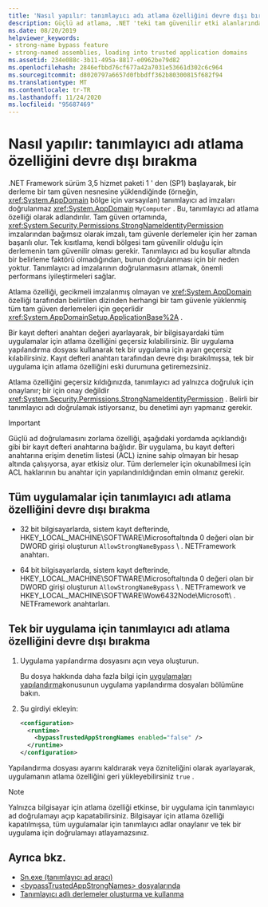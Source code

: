 ```yaml
---
title: 'Nasıl yapılır: tanımlayıcı adı atlama özelliğini devre dışı bırakma'
description: Güçlü ad atlama, .NET 'teki tam güvenilir etki alanlarında imza doğrulamasını atlar. Tek bir uygulama veya tüm uygulamalar için bu özelliği geçersiz kılabilirsiniz.
ms.date: 08/20/2019
helpviewer_keywords:
- strong-name bypass feature
- strong-named assemblies, loading into trusted application domains
ms.assetid: 234e088c-3b11-495a-8817-e0962be79d82
ms.openlocfilehash: 2846efbbd76cf677a42a7031e53661d302c6c964
ms.sourcegitcommit: d8020797a6657d0fbbdff362b80300815f682f94
ms.translationtype: MT
ms.contentlocale: tr-TR
ms.lasthandoff: 11/24/2020
ms.locfileid: "95687469"
---
```

# <a name="how-to-disable-the-strong-name-bypass-feature"></a>Nasıl yapılır: tanımlayıcı adı atlama özelliğini devre dışı bırakma

.NET Framework sürüm 3,5 hizmet paketi 1 ' den (SP1) başlayarak, bir derleme bir tam güven nesnesine yüklendiğinde (örneğin, <xref:System.AppDomain> bölge için varsayılan) tanımlayıcı ad imzaları doğrulanmaz <xref:System.AppDomain> `MyComputer` . Bu, tanımlayıcı ad atlama özelliği olarak adlandırılır. Tam güven ortamında, <xref:System.Security.Permissions.StrongNameIdentityPermission> imzalarından bağımsız olarak imzalı, tam güvenle derlemeler için her zaman başarılı olur. Tek kısıtlama, kendi bölgesi tam güvenilir olduğu için derlemenin tam güvenilir olması gerekir. Tanımlayıcı ad bu koşullar altında bir belirleme faktörü olmadığından, bunun doğrulanması için bir neden yoktur. Tanımlayıcı ad imzalarının doğrulanmasını atlamak, önemli performans iyileştirmeleri sağlar.  
  
 Atlama özelliği, gecikmeli imzalanmış olmayan ve <xref:System.AppDomain> özelliği tarafından belirtilen dizinden herhangi bir tam güvenle yüklenmiş tüm tam güven derlemeleri için geçerlidir <xref:System.AppDomainSetup.ApplicationBase%2A> .  
  
 Bir kayıt defteri anahtarı değeri ayarlayarak, bir bilgisayardaki tüm uygulamalar için atlama özelliğini geçersiz kılabilirsiniz. Bir uygulama yapılandırma dosyası kullanarak tek bir uygulama için ayarı geçersiz kılabilirsiniz. Kayıt defteri anahtarı tarafından devre dışı bırakılmışsa, tek bir uygulama için atlama özelliğini eski durumuna getiremezsiniz.  
  
 Atlama özelliğini geçersiz kıldığınızda, tanımlayıcı ad yalnızca doğruluk için onaylanır; bir için onay değildir <xref:System.Security.Permissions.StrongNameIdentityPermission> . Belirli bir tanımlayıcı adı doğrulamak istiyorsanız, bu denetimi ayrı yapmanız gerekir.  
  
> [!IMPORTANT]
> Güçlü ad doğrulamasını zorlama özelliği, aşağıdaki yordamda açıklandığı gibi bir kayıt defteri anahtarına bağlıdır. Bir uygulama, bu kayıt defteri anahtarına erişim denetim listesi (ACL) iznine sahip olmayan bir hesap altında çalışıyorsa, ayar etkisiz olur. Tüm derlemeler için okunabilmesi için ACL haklarının bu anahtar için yapılandırıldığından emin olmanız gerekir.  
  
## <a name="disable-the-strong-name-bypass-feature-for-all-applications"></a>Tüm uygulamalar için tanımlayıcı adı atlama özelliğini devre dışı bırakma  
  
- 32 bit bilgisayarlarda, sistem kayıt defterinde, HKEY_LOCAL_MACHINE\SOFTWARE\Microsoftaltında 0 değeri olan bir DWORD girişi oluşturun `AllowStrongNameBypass` \\ . NETFramework anahtarı.  
  
- 64 bit bilgisayarlarda, sistem kayıt defterinde, HKEY_LOCAL_MACHINE\SOFTWARE\Microsoftaltında 0 değeri olan bir DWORD girişi oluşturun `AllowStrongNameBypass` \\ . NETFramework ve HKEY_LOCAL_MACHINE\SOFTWARE\Wow6432Node\Microsoft\\ . NETFramework anahtarları.  
  
## <a name="disable-the-strong-name-bypass-feature-for-a-single-application"></a>Tek bir uygulama için tanımlayıcı adı atlama özelliğini devre dışı bırakma  
  
1. Uygulama yapılandırma dosyasını açın veya oluşturun.  
  
    Bu dosya hakkında daha fazla bilgi için [uygulamaları yapılandırma](../../framework/configure-apps/index.md)konusunun uygulama yapılandırma dosyaları bölümüne bakın.  
  
2. Şu girdiyi ekleyin:  
  
    ```xml  
    <configuration>  
      <runtime>  
        <bypassTrustedAppStrongNames enabled="false" />  
      </runtime>  
    </configuration>  
    ```  
  
 Yapılandırma dosyası ayarını kaldırarak veya özniteliğini olarak ayarlayarak, uygulamanın atlama özelliğini geri yükleyebilirsiniz `true` .  
  
> [!NOTE]
> Yalnızca bilgisayar için atlama özelliği etkinse, bir uygulama için tanımlayıcı ad doğrulamayı açıp kapatabilirsiniz. Bilgisayar için atlama özelliği kapatılmışsa, tüm uygulamalar için tanımlayıcı adlar onaylanır ve tek bir uygulama için doğrulamayı atlayamazsınız.  
  
## <a name="see-also"></a>Ayrıca bkz.

- [Sn.exe (tanımlayıcı ad aracı)](../../framework/tools/sn-exe-strong-name-tool.md)
- [\<bypassTrustedAppStrongNames> dosyalarında](../../framework/configure-apps/file-schema/runtime/bypasstrustedappstrongnames-element.md)
- [Tanımlayıcı adlı derlemeler oluşturma ve kullanma](create-use-strong-named.md)
